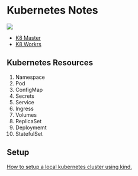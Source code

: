 # Kubernetes Notes

<img src="https://i.pinimg.com/originals/3f/87/27/3f87276674fe5e85c8f9d0134d2608bb.png" />

- [K8 Master](./docs/k8_master.md)
- [K8 Workrs](./docs/k8_worker.md)


## Kubernetes Resources
<ol>
    <li>Namespace</li>
    <li>Pod</li>
    <li>ConfigMap</li>
    <li>Secrets</li>
    <li>Service</li>
    <li>Ingress</li>
    <li>Volumes</li>
    <li>ReplicaSet</li>
    <li>Deploymemt</li>
    <li>StatefulSet</li>
</ol>

## Setup
[How to setup a local kubernetes cluster using kind.](./setup/README.md)